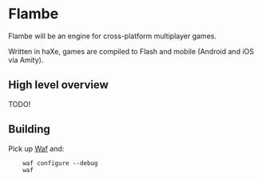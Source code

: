 Flambe
======

Flambe will be an engine for cross-platform multiplayer games.

Written in haXe, games are compiled to Flash and mobile (Android and iOS via Amity).

High level overview
-------------------

TODO!

Building
--------

Pick up [Waf](https://code.google.com/p/waf/) and:

        waf configure --debug
        waf
